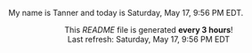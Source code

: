 My name is Tanner and today is Saturday, May 17, 9:56 PM EDT.

<p align="center">This <i>README</i> file is generated <b>every 3 hours</b>!</br>Last refresh: Saturday, May 17, 9:56 PM EDT<br /></p>
